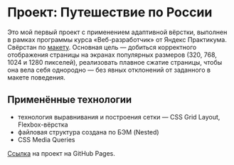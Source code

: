# Проект: Путешествие по России

Это мой первый проект с применением адаптивной вёрстки, выполнен в рамках программы курса «Веб-разработчик» от Яндекс Практикума. Свёрстан по [макету](https://www.figma.com/file/5S2WSbEFL6awjVWJ0NWL8Q/Sprint-3_-Russia-_-desktop-mobile?node-id=28503%3A0). Основная цель — добиться корректного отображения страницы на экранах популярных размеров (320, 768, 1024 и 1280 пикселей), реализовать плавное сжатие страницы, чтобы она вела себя однородно — без явных отклонений от заданного в макете поведения. 

## Применённые технологии 

+ технология выравнивания и построения сетки — CSS Grid Layout, Flexbox-вёрстка
+ файловая структура cоздана по БЭМ (Nested) 
+ CSS Media Queries

[Ссылка](https://shulepovalidiya.github.io/russian-travel/) на проект на GitHub Pages.
